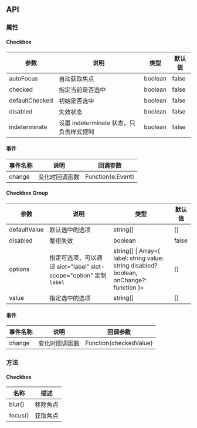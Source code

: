 ## API

### 属性

#### Checkbox

| 参数           | 说明                                    | 类型    | 默认值 |
| -------------- | --------------------------------------- | ------- | ------ |
| autoFocus      | 自动获取焦点                            | boolean | false  |
| checked        | 指定当前是否选中                        | boolean | false  |
| defaultChecked | 初始是否选中                            | boolean | false  |
| disabled       | 失效状态                                | boolean | false  |
| indeterminate  | 设置 indeterminate 状态，只负责样式控制 | boolean | false  |

#### 事件

| 事件名称 | 说明           | 回调参数          |
| -------- | -------------- | ----------------- |
| change   | 变化时回调函数 | Function(e:Event) | - |

#### Checkbox Group

| 参数 | 说明 | 类型 | 默认值 |
| --- | --- | --- | --- |
| defaultValue | 默认选中的选项 | string\[] | \[] |
| disabled | 整组失效 | boolean | false |
| options | 指定可选项，可以通过 slot="label" slot-scope="option" 定制`label` | string\[] \| Array&lt;{ label: string value: string disabled?: boolean, onChange?: function }> | \[] |
| value | 指定选中的选项 | string\[] | \[] |

#### 事件

| 事件名称 | 说明           | 回调参数               |
| -------- | -------------- | ---------------------- |
| change   | 变化时回调函数 | Function(checkedValue) | - |

### 方法

#### Checkbox

| 名称    | 描述     |
| ------- | -------- |
| blur()  | 移除焦点 |
| focus() | 获取焦点 |
